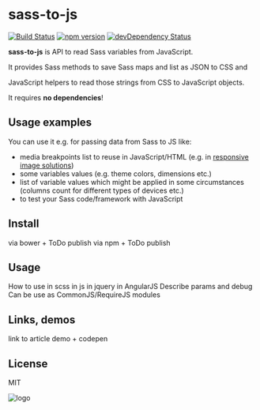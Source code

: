 # sass-to-js

[![Build Status](https://travis-ci.org/malyw/sass-to-js.svg?branch=master)](https://travis-ci.org/malyw/sass-to-js)
[![npm version](https://badge.fury.io/js/sass-to-js.svg)](http://badge.fury.io/js/sass-to-js)
[![devDependency Status](https://david-dm.org/malyw/sass-to-js/dev-status.png)](https://david-dm.org/malyw/sass-to-js/dev-status.png)

**sass-to-js** is API to read Sass variables from JavaScript.

It provides Sass methods to save Sass maps and list as JSON to CSS and

JavaScript helpers to read those strings from CSS to JavaScript objects.

It requires **no dependencies**!


## Usage examples

You can use it e.g. for passing data from Sass to JS like:

* media breakpoints list to reuse in JavaScript/HTML (e.g. in [responsive image solutions](https://css-tricks.com/making-sass-talk-to-javascript-with-json/))
* some variables values (e.g. theme colors, dimensions etc.)
* list of variable values which might be applied in some circumstances (columns count for different types of devices etc.)
* to test your Sass code/framework with JavaScript

## Install
via bower + ToDo publish
via npm + ToDo publish

## Usage
How to use in scss
in js
in jquery
in AngularJS
Describe params and debug
Can be use as CommonJS/RequireJS modules

## Links, demos

link to article
demo + codepen

## License

MIT

![logo](http://imgh.us/sass-to-js_1.svg)